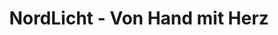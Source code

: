 ---
title: "NordLicht - Von Hand mit Herz"
url: /hameln/nordlicht-von-hand-mit-herz/
shop: Andenken
---